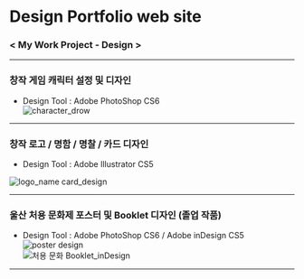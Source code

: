 # Design Portfolio web site
   
### **< My Work Project - Design >**   
* * *   
### **창작 게임 캐릭터 설정 및 디자인**   
* Design Tool : Adobe PhotoShop CS6   
![character_drow](https://user-images.githubusercontent.com/110509005/208897110-12a89e98-1e69-4861-b1a4-9dff69c798b1.jpg)   
* * *
### 창작 로고 / 명함 / 명찰 / 카드 디자인
* Design Tool : Adobe Illustrator CS5   

![logo_name card_design](https://user-images.githubusercontent.com/110509005/208897990-21a58bc7-1e71-4cf8-b7ee-b2887391d2d8.jpeg)   
* * *   
### 울산 처용 문화제 포스터 및 Booklet 디자인 (졸업 작품)     
* Design Tool : Adobe PhotoShop CS6 / Adobe inDesign CS5   
![poster design](https://user-images.githubusercontent.com/110509005/208898478-7a78f3e4-bf5c-410a-8c07-8cc20c7cdb7c.jpg)   
![처용 문화 Booklet_inDesign](https://user-images.githubusercontent.com/110509005/208899271-d71ee833-98dd-4321-a439-72f57bef2642.jpeg)   
* * *

